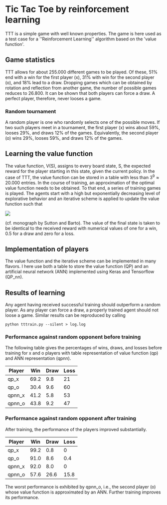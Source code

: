 # Tic Tac Toe by reinforcement learning

TTT is a simple game with well known properties. The game is here used as a test case for a ''Reinforcement Learning'' algorithm based on the 'value function'. 

## Game statistics

TTT allows for about 255.000 different games to be played. Of these,
51% end with a win for the first player (x), 31% with win for the second player (o), and 18% lead to a draw. Dropping games which can be obtained by rotation and reflection from another game, the number of possible games reduces to 26.800. It can be shown that both players can force a draw. A perfect player, therefore, never looses a game.

### Random tournament
A random player is one who randomly selects one of the possible moves.
If two such players meet in a tournament, the first player (x)
wins about 59%, looses 29%, and draws 12% of the games. Equivalently, the second player (o) wins 29%, looses 59%, and draws 12% of the games.

## Learning the value function
The value function, V(S), assigns to every board state, S, the expected reward for the player starting in this state, given the current policy. In the case of TTT, the value function can be stored in a table with less than $3^9 \approx 20.000$ entries. In the course of training, an approximation of the optimal value function needs to be obtained. To that end, a series of training games is played. The agents start with a high but exponentially decreasing level of explorative behavior and an iterative scheme is applied to update the value function such that

<img src="https://render.githubusercontent.com/render/math?math=V(S_i) = V(S_i) + \alpha(V(S_{i+1}) - V(S_i) ) ">

(cf. monograph by Sutton and Barto). The value of the final state is taken to be identical to the received reward with numerical values of one for a win, 0.5 for a draw and zero for a loss.

## Implementation of players

The value function and the iterative scheme can be implemented in many flavors. I here use both a table to store the value function (QP) and an artificial neural network (ANN) implemented using Keras and Tensorflow (QP_nn).  

## Results of learning
Any agent having received successful training should outperform a random player. As any player can force a draw, a properly trained agent should not loose a game. Similar results can be reproduced by calling

    python tttrain.py --silent > log.log

### Performance against random opponent before training
The following table gives the percentages of wins, draws, and losses before training for x and o players with table representation of value function (qp) and ANN representation (qpnn). 

| Player  | Win   | Draw   | Loss |
|---------|-------|--------|-------|
| qp_x    | 69.2  | 9.8    | 21    |
| qp_o    | 30.4  | 9.6    | 60    |
| qpnn_x  | 41.2  | 5.8    | 53    |
| qpnn_o  | 43.8  | 9.2    | 47    |

### Performance against random opponent after training

After training, the performance of the players improved substantially.

| Player  | Win   | Draw   | Loss |
|---------|-------|--------|------|
| qp_x    | 99.2  | 0.8    | 0    |
| qp_o    | 91.0  | 8.6    | 0.4  |
| qpnn_x  | 92.0  | 8.0    | 0    |
| qpnn_o  | 57.6  | 26.6   | 15.8 |

The worst performance is exhibited by qpnn_o, i.e., the second player (o) whose value function is approximated by an ANN. Further training improves its performance.   

